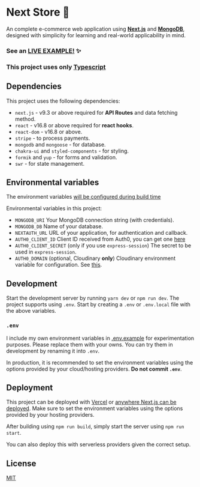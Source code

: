# Next Store 🏪

An complete e-commerce web application using [**Next.js**](https://github.com/zeit/next.js/) and [**MongoDB**](https://www.mongodb.com/), designed with simplicity for learning and real-world applicability in mind.

### See an [LIVE EXAMPLE!](https://next-store.vercel.app) ✨

### This project uses only [Typescript](https://www.typescriptlang.org)

## Dependencies

This project uses the following dependencies:

- `next.js` - v9.3 or above required for **API Routes** and data fetching method.
- `react` - v16.8 or above required for **react hooks**.
- `react-dom` - v16.8 or above.
- `stripe` - to process payments.
- `mongodb` and `mongoose` - for database.
- `chakra-ui` and `styled-components` - for styling.
- `formik` and `yup` - for forms and validation.
- `swr` - for state management.

## Environmental variables

The environment variables [will be configured during build time](https://nextjs.org/docs#build-time-configuration)

Environmental variables in this project:

- `MONGODB_URI` Your MongoDB connection string (with credentials).
- `MONGODB_DB` Name of your database.
- `NEXTAUTH_URL` URL of your application, for authentication and callback.
- `AUTH0_CLIENT_ID` Client ID received from Auth0, you can get one [here](https://auth0.com/signup?&signUpData=%7B%22category%22%3A%22button%22%7D&email=undefined)
- `AUTH0_CLIENT_SECRET` (only if you use `express-session`) The secret to be used in `express-session`.
- `AUTH0_DOMAIN` (optional, Cloudinary **only**) Cloudinary environment variable for configuration. See [this](https://cloudinary.com/documentation/node_integration#configuration).

## Development

Start the development server by running `yarn dev` or `npm run dev`. The project supports using `.env`. Start by creating a `.env` or `.env.local` file with the above variables.

### `.env`

I include my own environment variables in [.env.example](.env.example) for experimentation purposes. Please replace them with your owns. You can try them in development by renaming it into `.env`.

In production, it is recommended to set the environment variables using the options provided by your cloud/hosting providers. **Do not commit `.env`**.

## Deployment

This project can be deployed with [Vercel](https://vercel.com/) or [anywhere Next.js can be deployed](https://nextjs.org/docs/deployment). Make sure to set the environment variables using the options provided by your hosting providers.

After building using `npm run build`, simply start the server using `npm run start`.

You can also deploy this with serverless providers given the correct setup.

## License

[MIT](LICENSE)
